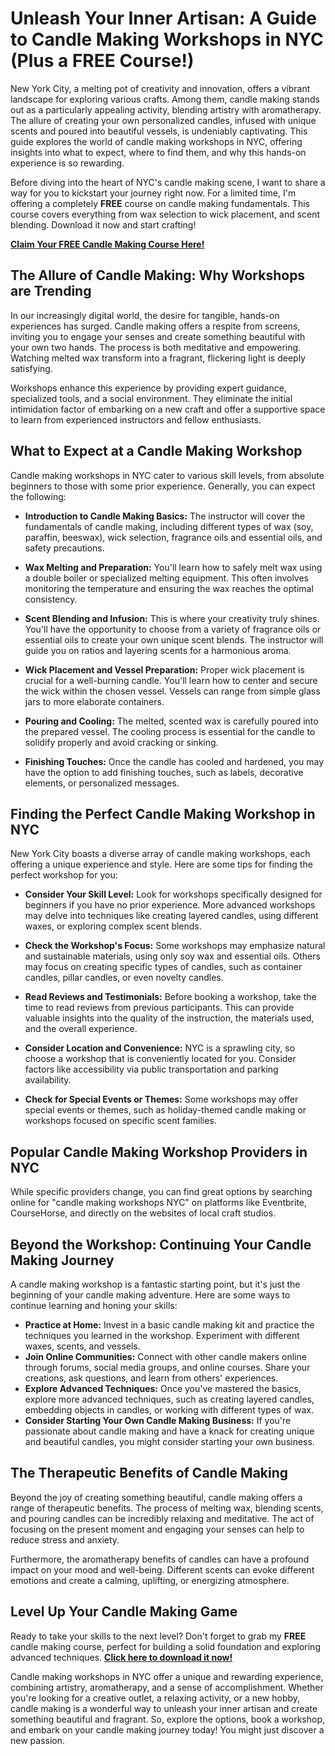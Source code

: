 # Unleash Your Inner Artisan: A Guide to Candle Making Workshops in NYC (Plus a FREE Course!)

New York City, a melting pot of creativity and innovation, offers a vibrant landscape for exploring various crafts. Among them, candle making stands out as a particularly appealing activity, blending artistry with aromatherapy. The allure of creating your own personalized candles, infused with unique scents and poured into beautiful vessels, is undeniably captivating. This guide explores the world of candle making workshops in NYC, offering insights into what to expect, where to find them, and why this hands-on experience is so rewarding.

Before diving into the heart of NYC's candle making scene, I want to share a way for you to kickstart your journey right now. For a limited time, I'm offering a completely **FREE** course on candle making fundamentals. This course covers everything from wax selection to wick placement, and scent blending. Download it now and start crafting!

[**Claim Your FREE Candle Making Course Here!**](https://udemywork.com/candle-making-workshop-nyc)

## The Allure of Candle Making: Why Workshops are Trending

In our increasingly digital world, the desire for tangible, hands-on experiences has surged. Candle making offers a respite from screens, inviting you to engage your senses and create something beautiful with your own two hands. The process is both meditative and empowering. Watching melted wax transform into a fragrant, flickering light is deeply satisfying.

Workshops enhance this experience by providing expert guidance, specialized tools, and a social environment. They eliminate the initial intimidation factor of embarking on a new craft and offer a supportive space to learn from experienced instructors and fellow enthusiasts.

## What to Expect at a Candle Making Workshop

Candle making workshops in NYC cater to various skill levels, from absolute beginners to those with some prior experience. Generally, you can expect the following:

*   **Introduction to Candle Making Basics:** The instructor will cover the fundamentals of candle making, including different types of wax (soy, paraffin, beeswax), wick selection, fragrance oils and essential oils, and safety precautions.

*   **Wax Melting and Preparation:** You'll learn how to safely melt wax using a double boiler or specialized melting equipment. This often involves monitoring the temperature and ensuring the wax reaches the optimal consistency.

*   **Scent Blending and Infusion:** This is where your creativity truly shines. You'll have the opportunity to choose from a variety of fragrance oils or essential oils to create your own unique scent blends. The instructor will guide you on ratios and layering scents for a harmonious aroma.

*   **Wick Placement and Vessel Preparation:** Proper wick placement is crucial for a well-burning candle. You'll learn how to center and secure the wick within the chosen vessel. Vessels can range from simple glass jars to more elaborate containers.

*   **Pouring and Cooling:** The melted, scented wax is carefully poured into the prepared vessel. The cooling process is essential for the candle to solidify properly and avoid cracking or sinking.

*   **Finishing Touches:** Once the candle has cooled and hardened, you may have the option to add finishing touches, such as labels, decorative elements, or personalized messages.

## Finding the Perfect Candle Making Workshop in NYC

New York City boasts a diverse array of candle making workshops, each offering a unique experience and style. Here are some tips for finding the perfect workshop for you:

*   **Consider Your Skill Level:** Look for workshops specifically designed for beginners if you have no prior experience. More advanced workshops may delve into techniques like creating layered candles, using different waxes, or exploring complex scent blends.

*   **Check the Workshop's Focus:** Some workshops may emphasize natural and sustainable materials, using only soy wax and essential oils. Others may focus on creating specific types of candles, such as container candles, pillar candles, or even novelty candles.

*   **Read Reviews and Testimonials:** Before booking a workshop, take the time to read reviews from previous participants. This can provide valuable insights into the quality of the instruction, the materials used, and the overall experience.

*   **Consider Location and Convenience:** NYC is a sprawling city, so choose a workshop that is conveniently located for you. Consider factors like accessibility via public transportation and parking availability.

*   **Check for Special Events or Themes:** Some workshops may offer special events or themes, such as holiday-themed candle making or workshops focused on specific scent families.

## Popular Candle Making Workshop Providers in NYC

While specific providers change, you can find great options by searching online for "candle making workshops NYC" on platforms like Eventbrite, CourseHorse, and directly on the websites of local craft studios.

## Beyond the Workshop: Continuing Your Candle Making Journey

A candle making workshop is a fantastic starting point, but it's just the beginning of your candle making adventure. Here are some ways to continue learning and honing your skills:

*   **Practice at Home:** Invest in a basic candle making kit and practice the techniques you learned in the workshop. Experiment with different waxes, scents, and vessels.
*   **Join Online Communities:** Connect with other candle makers online through forums, social media groups, and online courses. Share your creations, ask questions, and learn from others' experiences.
*   **Explore Advanced Techniques:** Once you've mastered the basics, explore more advanced techniques, such as creating layered candles, embedding objects in candles, or working with different types of wax.
*   **Consider Starting Your Own Candle Making Business:** If you're passionate about candle making and have a knack for creating unique and beautiful candles, you might consider starting your own business.

## The Therapeutic Benefits of Candle Making

Beyond the joy of creating something beautiful, candle making offers a range of therapeutic benefits. The process of melting wax, blending scents, and pouring candles can be incredibly relaxing and meditative. The act of focusing on the present moment and engaging your senses can help to reduce stress and anxiety.

Furthermore, the aromatherapy benefits of candles can have a profound impact on your mood and well-being. Different scents can evoke different emotions and create a calming, uplifting, or energizing atmosphere.

## Level Up Your Candle Making Game

Ready to take your skills to the next level? Don't forget to grab my **FREE** candle making course, perfect for building a solid foundation and exploring advanced techniques. [**Click here to download it now!**](https://udemywork.com/candle-making-workshop-nyc)

Candle making workshops in NYC offer a unique and rewarding experience, combining artistry, aromatherapy, and a sense of accomplishment. Whether you're looking for a creative outlet, a relaxing activity, or a new hobby, candle making is a wonderful way to unleash your inner artisan and create something beautiful and fragrant. So, explore the options, book a workshop, and embark on your candle making journey today! You might just discover a new passion.
